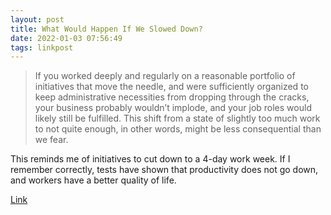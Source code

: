 ```yaml
---
layout: post
title: What Would Happen If We Slowed Down?
date: 2022-01-03 07:56:49
tags: linkpost
---
```


> If you worked deeply and regularly on a reasonable portfolio of initiatives that move the needle, and were sufficiently organized to keep administrative necessities from dropping through the cracks, your business probably wouldn’t implode, and your job roles would likely still be fulfilled. This shift from a state of slightly too much work to not quite enough, in other words, might be less consequential than we fear.

This reminds me of initiatives to cut down to a 4-day work week. If I remember correctly, tests have shown that productivity does not go down, and workers have a better quality of life. 

[Link](https://www.calnewport.com/blog/2021/09/07/what-would-happen-if-we-slowed-down/)

